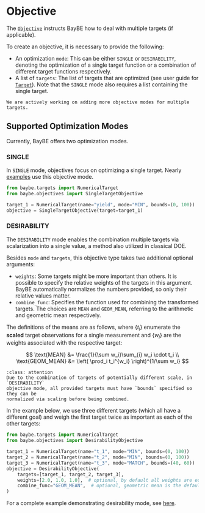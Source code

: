 # Objective

The [`Objective`](baybe.objective.Objective) instructs BayBE how to deal with multiple
targets (if applicable).

To create an objective, it is necessary to provide the following:
* An optimization `mode`: This can be either `SINGLE` or `DESIRABILITY`,
  denoting the optimization of a single target function or a combination of
  different target functions respectively.
* A list of `targets`: The list of targets that are optimized (see user guide for
  [`Target`](../../userguide/targets)). Note that the `SINGLE` mode also requires a
  list containing the single target.

```{note}
We are actively working on adding more objective modes for multiple targets.
```

## Supported Optimization Modes
Currently, BayBE offers two optimization modes.

### SINGLE
In `SINGLE` mode, objectives focus on optimizing a single target. 
Nearly [examples](../../examples/examples) use this objective mode.

```python
from baybe.targets import NumericalTarget
from baybe.objectives import SingleTargetObjective

target_1 = NumericalTarget(name="yield", mode="MIN", bounds=(0, 100))
objective = SingleTargetObjective(target=target_1)
```

### DESIRABILITY
The `DESIRABILITY` mode enables the combination multiple targets via scalarization 
into a single value, a method also utilized in classical DOE.

Besides `mode` and `targets`, this objective type takes two additional optional
arguments:
* `weights`: Some targets might be more important than others.
  It is possible to specify the relative weights of the targets in this argument.
  BayBE automatically normalizes the numbers provided, so only their relative values 
  matter.
* `combine_func`: Specifies the function used for combining the transformed targets. 
  The choices are `MEAN` and `GEOM_MEAN`, referring to the arithmetic and 
  geometric mean respectively.

The definitions of the means are as follows, where $\{t_i\}$ enumerate the **scaled**
target observations for a single measurement and $\{w_i\}$ are the weights associated
with the respective target:

$$
\text{MEAN} &= \frac{1}{\sum w_i}\sum_{i} w_i \cdot t_i \\
\text{GEOM_MEAN} &= \left( \prod_i t_i^{w_i} \right)^{1/\sum w_i}
$$

```{admonition} Mandatory Target Bounds
:class: attention
Due to the combination of targets of potentially different scale, in `DESIRABILITY` 
objective mode, all provided targets must have `bounds` specified so they can be 
normalized via scaling before being combined.
```

In the example below, we use three different targets (which all have a different goal) 
and weigh the first target twice as important as each of the other targets:
```python
from baybe.targets import NumericalTarget
from baybe.objectives import DesirabilityObjective

target_1 = NumericalTarget(name="t_1", mode="MIN", bounds=(0, 100))
target_2 = NumericalTarget(name="t_2", mode="MIN", bounds=(0, 100))
target_3 = NumericalTarget(name="t_3", mode="MATCH", bounds=(40, 60))
objective = DesirabilityObjective(
    targets=[target_1, target_2, target_3],
    weights=[2.0, 1.0, 1.0],  # optional, by default all weights are equal
    combine_func="GEOM_MEAN",  # optional, geometric mean is the default
)
```

For a complete example demonstrating desirability mode, see [here](./../../examples/Multi_Target/desirability).